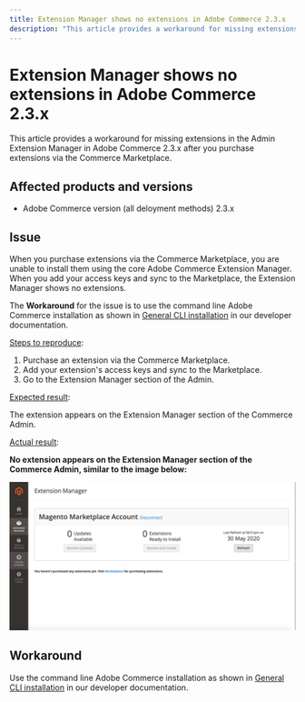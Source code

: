 ```yaml
---
title: Extension Manager shows no extensions in Adobe Commerce 2.3.x
description: "This article provides a workaround for missing extensions in the Admin Extension Manager in Adobe Commerce 2.3.x after you purchase extensions via the Commerce Marketplace."
---
```


# Extension Manager shows no extensions in Adobe Commerce 2.3.x

This article provides a workaround for missing extensions in the Admin Extension Manager in Adobe Commerce 2.3.x after you purchase extensions via the Commerce Marketplace.

## Affected products and versions

* Adobe Commerce version (all deloyment methods) 2.3.x

## Issue

When you purchase extensions via the Commerce Marketplace, you are unable to install them using the core Adobe Commerce Extension Manager. When you add your access keys and sync to the Marketplace, the Extension Manager shows no extensions.

The **Workaround** for the issue is to use the command line Adobe Commerce installation as shown in [General CLI installation](https://devdocs.magento.com/extensions/install/) in our developer documentation.

 <u>Steps to reproduce</u>:

1. Purchase an extension via the Commerce Marketplace.
1. Add your extension's access keys and sync to the Marketplace.
1. Go to the Extension Manager section of the Admin.

 <u>Expected result</u>:

The extension appears on the Extension Manager section of the Commerce Admin.

 <u>Actual result</u>:

**No extension appears on the Extension Manager section of the Commerce Admin, similar to the image below:**


![KB-607_Image_1.png](assets/KB-607_Image_1.png)

## Workaround

Use the command line Adobe Commerce installation as shown in [General CLI installation](https://devdocs.magento.com/extensions/install/) in our developer documentation.